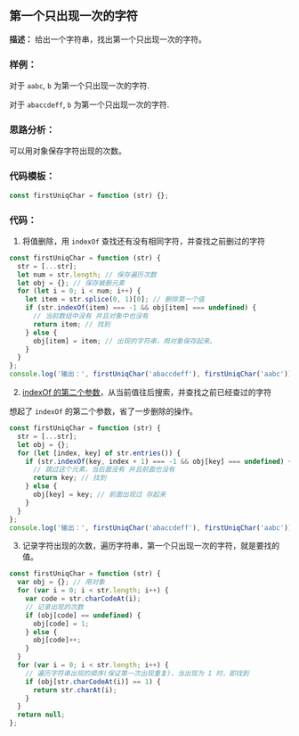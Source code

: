 ## **第一个只出现一次的字符**

**描述：**
给出一个字符串，找出第一个只出现一次的字符。

### **样例：**

对于 `aabc`, `b` 为第一个只出现一次的字符.

对于 `abaccdeff`, `b` 为第一个只出现一次的字符.

### **思路分析：**

可以用对象保存字符出现的次数。

### **代码模板：**

```js
const firstUniqChar = function (str) {};
```

### **代码：**

1. 将值删除，用 `indexOf` 查找还有没有相同字符，并查找之前删过的字符

```js
const firstUniqChar = function (str) {
  str = [...str];
  let num = str.length; // 保存遍历次数
  let obj = {}; // 保存被删元素
  for (let i = 0; i < num; i++) {
    let item = str.splice(0, 1)[0]; // 删除第一个值
    if (str.indexOf(item) === -1 && obj[item] === undefined) {
      // 当前数组中没有 并且对象中也没有
      return item; // 找到
    } else {
      obj[item] = item; // 出现的字符串，用对象保存起来。
    }
  }
};
console.log('输出：', firstUniqChar('abaccdeff'), firstUniqChar('aabc'));
```

2. [indexOf 的第二个参数](https://developer.mozilla.org/zh-CN/docs/Web/JavaScript/Reference/Global_Objects/Array/indexOf#%E5%8F%82%E6%95%B0)，从当前值往后搜索，并查找之前已经查过的字符

想起了 `indexOf` 的第二个参数，省了一步删除的操作。

```js
const firstUniqChar = function (str) {
  str = [...str];
  let obj = {};
  for (let [index, key] of str.entries()) {
    if (str.indexOf(key, index + 1) === -1 && obj[key] === undefined) {
      // 跳过这个元素，当后面没有 并且前面也没有
      return key; // 找到
    } else {
      obj[key] = key; // 前面出现过 存起来
    }
  }
};
console.log('输出：', firstUniqChar('abaccdeff'), firstUniqChar('aabc'));
```

3. 记录字符出现的次数，遍历字符串，第一个只出现一次的字符，就是要找的值。

```js
const firstUniqChar = function (str) {
  var obj = {}; // 用对象
  for (var i = 0; i < str.length; i++) {
    var code = str.charCodeAt(i);
    // 记录出现的次数
    if (obj[code] == undefined) {
      obj[code] = 1;
    } else {
      obj[code]++;
    }
  }
  for (var i = 0; i < str.length; i++) {
    // 遍历字符串出现的顺序(保证第一次出现重复)，当出现为 1 时，即找到
    if (obj[str.charCodeAt(i)] == 1) {
      return str.charAt(i);
    }
  }
  return null;
};
```
